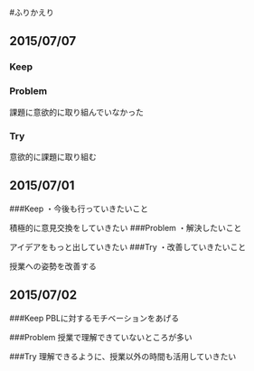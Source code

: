 #ふりかえり

## 2015/07/07

### Keep



### Problem

課題に意欲的に取り組んでいなかった

### Try

意欲的に課題に取り組む



## 2015/07/01

###Keep
・今後も行っていきたいこと


積極的に意見交換をしていきたい
###Problem
・解決したいこと


アイデアをもっと出していきたい
###Try
・改善していきたいこと


授業への姿勢を改善する



## 2015/07/02

###Keep
PBLに対するモチベーションをあげる


###Problem
授業で理解できていないところが多い


###Try
理解できるように、授業以外の時間も活用していきたい


